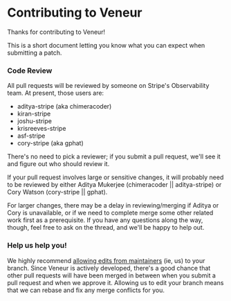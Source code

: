 Contributing to Veneur
=================

Thanks for contributing to Veneur!

This is a short document letting you know what you can expect when submitting a patch.

### Code Review

All pull requests will be reviewed by someone on Stripe's Observability team. At present, those users are:

* aditya-stripe (aka chimeracoder)
* kiran-stripe
* joshu-stripe
* krisreeves-stripe
* asf-stripe
* cory-stripe (aka gphat)

There's no need to pick a reviewer; if you submit a pull request, we'll see it and figure out who should review it.

If your pull request involves large or sensitive changes, it will probably need to be reviewed by either Aditya Mukerjee (chimeracoder || aditya-stripe) or Cory Watson (cory-stripe || gphat).

For larger changes, there may be a delay in reviewing/merging if Aditya or Cory is unavailable, or if we need to complete merge some other related work first as a prerequisite. If you have any questions along the way, though, feel free to ask on the thread, and we'll be happy to help out.

### Help us help you!

We highly recommend [allowing edits from maintainers](https://help.github.com/articles/allowing-changes-to-a-pull-request-branch-created-from-a-fork/) (ie, us) to your branch. Since Veneur is actively developed, there's a good chance that other pull requests will have been merged in between when you submit a pull request and when we approve it. Allowing us to edit your branch means that we can rebase and fix any merge conflicts for you.
